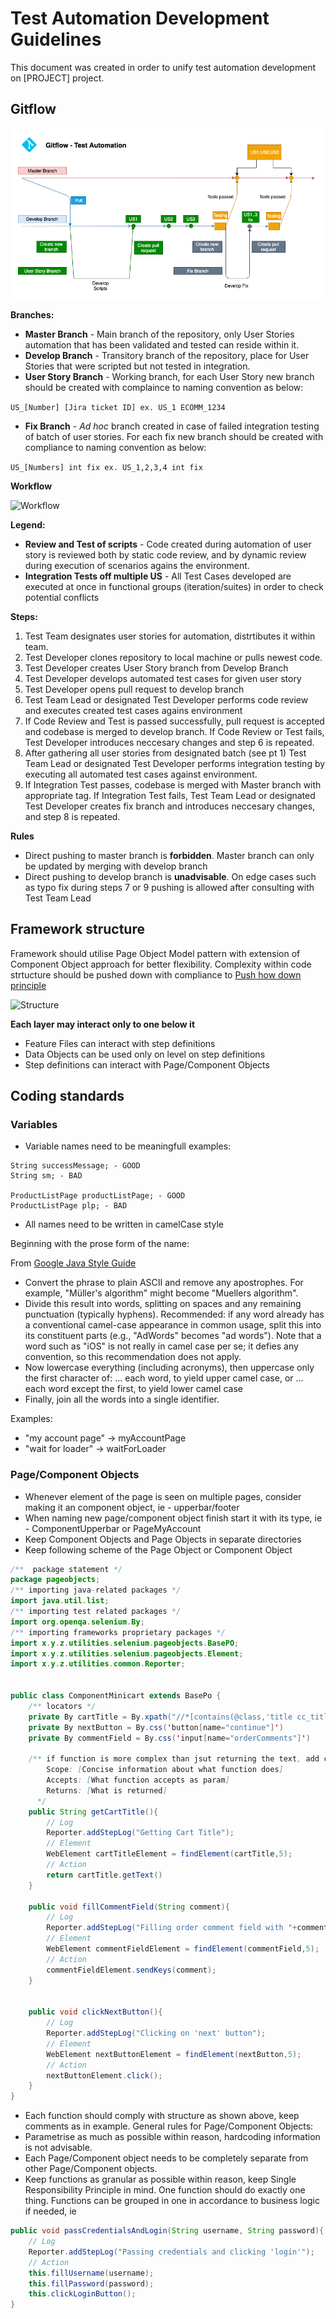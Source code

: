 # Test Automation Development Guidelines

This document was created in order to unify test automation development on [PROJECT] project.

## Gitflow

![Gitflow](Assets/gitflow.png)

**Branches:** 
- **Master Branch** - Main branch of the repository, only User Stories automation that has been validated and tested can reside within it.
- **Develop Branch** - Transitory branch of the repository, place for User Stories that were scripted but not tested in integration. 
- **User Story Branch** - Working branch, for each User Story new branch should be created with complaince to naming convention as below: 

``` US_[Number] [Jira ticket ID] ex. US_1 ECOMM_1234 ```
- **Fix Branch** - *Ad hoc* branch created in case of failed integration testing of batch of user stories. For each fix new branch should be created with compliance to naming convention as below:

```US_[Numbers] int fix ex. US_1,2,3,4 int fix```

**Workflow**

![Workflow](Assets/workflow.png)

**Legend:**
- **Review and Test of scripts** - Code created during automation of user story is reviewed both by static code review, and by dynamic review during execution of scenarios agains the environment.
- **Integration Tests off multiple US** - All Test Cases developed  are executed at once in functional groups (iteration/suites) in order to check potential conflicts 

**Steps:**
1. Test Team designates user stories for automation, distrtibutes it within team.
2. Test Developer clones repository to local machine or pulls newest code.
3. Test Developer creates User Story branch from Develop Branch 
4. Test Developer develops automated test cases for given user story
5. Test Developer opens pull request to develop branch
6. Test Team Lead or designated Test Developer performs code review and executes created test cases agains environment
7. If Code Review and Test is passed successfully, pull request is accepted and codebase is merged to develop branch. If Code Review or Test fails, Test Developer introduces neccesary changes and step 6 is repeated.
8. After gathering all user stories from designated batch (see pt 1) Test Team Lead or designated Test Developer performs integration testing by executing all automated test cases against environment. 
9. If Integration Test passes, codebase is merged with Master branch with appropriate tag. If Integration Test fails, Test Team Lead or designated Test Developer creates fix branch and introduces neccesary changes, and step 8 is repeated.


**Rules** 
- Direct pushing to master branch is **forbidden**. Master branch can only be updated by merging with develop branch
- Direct pushing to develop branch is **unadvisable**. On edge cases such as typo fix during steps 7 or 9 pushing is allowed after consulting with Test Team Lead

## Framework structure

Framework should utilise Page Object Model pattern with extension of Component Object approach for better flexibility. Complexity within code strtucture should be pushed down with compliance to [Push how down principle](https://markoh.co.uk/posts/cucumber-best-practices-push-how-down) 

![Structure](Assets/logicStructure.png)

**Each layer may interact only to one below it**
- Feature Files can interact with step definitions
- Data Objects can be used only on level on step definitions
- Step definitions can interact with Page/Component Objects


## Coding standards

### Variables
- Variable names need to be meaningfull
examples:
```
String successMessage; - GOOD
String sm; - BAD

ProductListPage productListPage; - GOOD
ProductListPage plp; - BAD
```
- All names need to be written in camelCase style

Beginning with the prose form of the name:

From [Google Java Style Guide](https://google.github.io/styleguide/javaguide.html#s5.3-camel-case) 

- Convert the phrase to plain ASCII and remove any apostrophes. For example, "Müller's algorithm" might become "Muellers algorithm".
- Divide this result into words, splitting on spaces and any remaining punctuation (typically hyphens).
    Recommended: if any word already has a conventional camel-case appearance in common usage, split this into its constituent parts (e.g., "AdWords" becomes "ad words"). Note that a word such as "iOS" is not really in camel case per se; it defies any convention, so this recommendation does not apply.
- Now lowercase everything (including acronyms), then uppercase only the first character of:
... each word, to yield upper camel case, or
... each word except the first, to yield lower camel case
- Finally, join all the words into a single identifier.

 Examples:

 - "my account page" -> myAccountPage  
 - "wait for loader" -> waitForLoader

### Page/Component Objects

- Whenever element of the page is seen on multiple pages, consider making it an component object, ie - upperbar/footer 
- When naming new page/component object finish start it with its type, ie - ComponentUpperbar or PageMyAccount
- Keep Component Objects and Page Objects in separate directories
- Keep following scheme of the Page Object or Component Object

```java
/**  package statement */
package pageobjects;
/** importing java-related packages */
import java.util.list;
/** importing test related packages */
import org.openqa.selenium.By;
/** importing frameworks proprietary packages */
import x.y.z.utilities.selenium.pageobjects.BasePO;
import x.y.z.utilities.selenium.pageobjects.Element;
import x.y.z.utilities.common.Reporter;


public class ComponentMinicart extends BasePo {
    /** locators */
	private By cartTitle = By.xpath("//*[contains(@class,'title cc_title')]");
    private By nextButton = By.css('button[name="continue"]')
    private By commentField = By.css('input[name="orderComments"]')

    /** if function is more complex than jsut returning the text, add comment with following scheme:
        Scope: [Concise information about what function does]
        Accepts: [What function accepts as param]
        Returns: [What is returned]
      */
    public String getCartTitle(){
        // Log 
        Reporter.addStepLog("Getting Cart Title");
        // Element
        WebElement cartTitleElement = findElement(cartTitle,5);
        // Action 
        return cartTitle.getText()
    }

    public void fillCommentField(String comment){
        // Log
        Reporter.addStepLog("Filling order comment field with "+comment);
        // Element
        WebElement commentFieldElement = findElement(commentField,5);
        // Action
        commentFieldElement.sendKeys(comment);
    }


    public void clickNextButton(){
        // Log
        Reporter.addStepLog("Clicking on 'next' button");
        // Element
        WebElement nextButtonElement = findElement(nextButton,5);
        // Action
        nextButtonElement.click();
    }
}
```

- Each function should comply with structure as shown above, keep comments as in example. 
General rules for Page/Component Objects:
- Parametrise as much as possible within reason, hardcoding information is not advisable.
- Each Page/Component object needs to be completely separate from other Page/Component objects.
- Keep functions as granular as possible within reason, keep Single Responsibility Principle in mind. One function should do exactly one thing. Functions can be grouped in one in accordance to business logic if needed, ie 


```java
public void passCredentialsAndLogin(String username, String password){
    // Log
    Reporter.addStepLog("Passing credentials and clicking 'login'");
    // Action
    this.fillUsername(username);
    this.fillPassword(password);
    this.clickLoginButton();
}  
```


